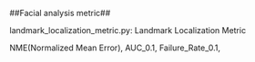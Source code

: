 ##Facial analysis metric##

landmark_localization_metric.py: Landmark Localization Metric

NME(Normalized Mean Error),
AUC_0.1,
Failure_Rate_0.1,

